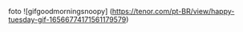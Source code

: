  foto
![gifgoodmorningsnoopy] (https://tenor.com/pt-BR/view/happy-tuesday-gif-16566774171561179579)
